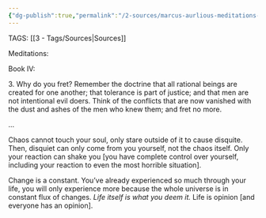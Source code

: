 ```yaml
---
{"dg-publish":true,"permalink":"/2-sources/marcus-aurlious-meditations-notes/"}
---
```


TAGS: [[3 - Tags/Sources\|Sources]]


Meditations:

Book IV:

3\. Why do you fret? Remember the doctrine that all rational beings are created for one another; that tolerance is part of justice; and that men are not intentional evil doers. Think of the conflicts that are now vanished with the dust and ashes of the men who knew them; and fret no more.

…

Chaos cannot touch your soul, only stare outside of it to cause disquite. Then, disquiet can only come from you yourself, not the chaos itself. Only your reaction can shake you \[you have complete control over yourself, including your reaction to even the most horrible situation\]. 

Change is a constant. You’ve already experienced so much through your life, you will only experience more because the whole universe is in constant flux of changes. *Life itself is what you deem it.* Life is opinion \[and everyone has an opinion\].
